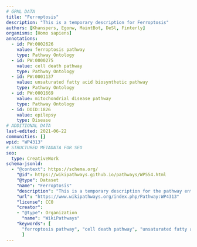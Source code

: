 ```yaml
---
# GPML DATA
title: "Ferroptosis"
description: "This is a temporary description for Ferroptosis"
authors: [Khanspers, Egonw, MaintBot, DeSl, Finterly]
organisms: [Homo sapiens]
annotations:
  - id: PW:0002626
    value: ferroptosis pathway
    type: Pathway Ontology
  - id: PW:0000275
    value: cell death pathway
    type: Pathway Ontology
  - id: PW:0001137
    value: unsaturated fatty acid biosynthetic pathway
    type: Pathway Ontology
  - id: PW:0001669
    value: mitochondrial disease pathway
    type: Pathway Ontology
  - id: DOID:1826
    value: epilepsy
    type: Disease
# ADDITIONAL DATA
last-edited: 2021-06-22
communities: []
wpid: "WP4313"
# STRUCTURED METADATA FOR SEO
seo:
  type: CreativeWork
schema-jsonld:
  - "@context": https://schema.org/
    "@id": https://wikipathways.github.io/pathways/WP554.html
    "@type": Dataset
    "name": "Ferroptosis"
    "description": "This is a temporary description for the pathway entitled: Ferroptosis"
    "url": "https://www.wikipathways.org/index.php/Pathway:WP4313"
    "license": CC0
    "creator":
    - "@type": Organization
      "name": "WikiPathways"
    "keywords": [
      "ferroptosis pathway", "cell death pathway", "unsaturated fatty acid biosynthetic pathway", "mitochondrial disease pathway", "epilepsy",
      ]
---
```


